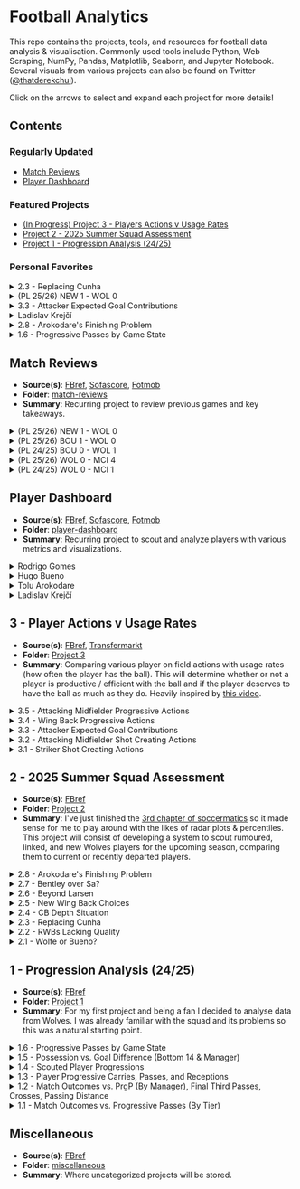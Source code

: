 # Football Analytics

This repo contains the projects, tools, and resources for football data analysis & visualisation. Commonly used tools include Python, Web Scraping, NumPy, Pandas, Matplotlib, Seaborn, and Jupyter Notebook. Several visuals from various projects can also be found on Twitter ([@thatderekchui](https://x.com/thatderekchui)).

Click on the arrows to select and expand each project for more details!

## Contents

### Regularly Updated
- [Match Reviews](#match-reviews)
- [Player Dashboard](#player-dashboard)

### Featured Projects
- [(In Progress) Project 3 - Players Actions v Usage Rates](#3---player-actions-v-usage-rates)
- [Project 2 - 2025 Summer Squad Assessment](#2---2025-summer-squad-assessment)
- [Project 1 - Progression Analysis (24/25)](#1---progression-analysis-2425)

### Personal Favorites
<details>
  <summary>2.3 - Replacing Cunha</summary>

  - **Code**: [project2-3.ipynb](./Project%202/Project%202.3/project2-3.ipynb)  
  - **Summary**:  
    With Cunha leaving to United, I'm interested to see how Wolves will replace the 62.5m euro man. And realistically, his stats won't be replicated at Wolves for a while. Out of all 10 categories, when compared to departing, current, and rumored Wolves players (12), Cunha tops 4 of them, and is 3rd in two others. With a +6.4 difference in non penalty goals and expected goals, the next closest of the bunch is Akturkoglu with +1.3, who stands out as one of the best replacements, and would play well along side the likes of Arias and Lopez. As seen below, he also has the most podium finishes after Cunha.

  <p align="center">
    <img src="./Project%202/Project%202.3/2-3-1.png" alt="2.3" width="75%" />
  </p>

  We can highlight these players (another good pick would be Ben Doak) and split them by shooting, progression, and pressing. It's easy to notice the similarities between Matheus and Kerem. Identical expected goal contributions and shots on target per 90, similar progressively and both fairly aggressive. Despite his lower take ons and npG-xG, Kerem makes up for in touches in the opposite pen and interceptions. Again Ben Doak shares similar stats in the Championship last season. I believe these two are arguably better picks than the likes of Amine Adli and Matthis Abline, both who are more popular choices. 

  <p align="center">
    <img src="./Project%202/Project%202.3/2-3-2.png" alt="2.3" width="75%" />
  </p>

  Here Cunha and Akturkoglu both are the only shot dominant players, which is something we're lacking after Cunha imo. Bellegarde and Munetsi provide depth to both midfield and CAM, hence their press heavy characteristics, espeically for attacking players. Progressive architypes are pretty common, since Wolves already have Arias and Lopez, but Doak would be a good addition as well. Adli and Abline are good too but I would personally perfer Kerem and Ben. That way, Wolves would have a Cunha like player and sufficient progressive options (as well as press heavy like Munetsi).

  <p align="center">
    <img src="./Project%202/Project%202.3/2-3-3.png" alt="2.3" width="75%" />
  </p>

  Below are further metrics and distributions of all the players referenced and used for comparison.

  <p align="center">
    <img src="./Project%202/Project%202.3/2-3-4.png" alt="2.3" width="75%" />
  </p>

</details>

<details>
  <summary>(PL 25/26) NEW 1 - WOL 0</summary>

  - **Code**: [9-13-2025.ipynb](./match-reviews/25-Matchweek-4/9-13-2025.ipynb)  
  - **Summary**:
  Losing the first four games of the season is starting to make many question whether Pereira knows what he's doing. But it's also important to know that there's 27 games to go. However I'm having a hard time understanding the substitution choices and starting XI. For some reason Pereira loves starting Hwang and Munetsi, while benching [more creative players](./Project%203/Project%203.2/project3-2.ipynb) like Fer Lopez, Rodrigo Gomes, or Bellegarde.

  It's the same thing every season. Some manage does well towards the end of a season, getting us out of the relegation zone. Then a whole summer of selling important players without replacing them properly. Then sacking the manager for poor performances as a result of questionable decisions and a underprepared squad. What's next is to pray that the next manager can deal with what they already have.

  The difference with this season compared to the past few, is that the promoted teams all look like they could survive. While the previous seasons all promoted teams got relegated right away. The quality of the league is certainly higher this season, and it feels like we're getting left behind.

  <p align="center">
    <img src="./match-reviews/25-Matchweek-4/9-13-25-1.png" alt="4.4" width="75%" />
  </p>

  We can see the difference in chances and progressiveness on these graphs. Wolves barely made any solid progress. Apart from the first 10 seconds of the game, nothing really happened. Tolu and Krejci looked good, so does Rodrigo Gomes and Hugo Bueno (always liked these two, feels like they're overlooked). 

  <p align="center">
    <img src="./match-reviews/25-Matchweek-4/9-13-25-2.png" alt="4.4" width="75%" />
  </p>
  Newcastle made an insane amount of shots down the midle, and a handful of those right outside the box. A lot of passing play on the wing areas as well.

  <p align="center">
    <img src="./match-reviews/25-Matchweek-4/9-13-25-3.png" alt="4.4" width="75%" />
  </p>

  <p align="center">
    <img src="./match-reviews/25-Matchweek-4/9-13-25-4.png" alt="4.4" width="75%" />
  </p>

  Was playing around with the data and viz and came up with this. These show the spatial differences between the two teams, showing which zones are more dominant in attack compared to the other.

  <p align="center">
    <img src="./match-reviews/25-Matchweek-4/9-13-25-5.png" alt="4.4" width="75%" />
  </p>

  This does the same, except for passing and crosses.

  <p align="center">
    <img src="./match-reviews/25-Matchweek-4/9-13-25-6.png" alt="4.4" width="75%" />
  </p>

</details>

<details>
  <summary>3.3 - Attacker Expected Goal Contributions</summary>

  - **Code**: [project3-3.ipynb](./Project%203/Project%203.3/project3-3.ipynb)  
  - **Summary**:
    Inspired by [this post](https://x.com/fc_mossman/status/1967663639697195320) which showed the CAM/Winger final third efficiency. Basically how many final third touches does a player take vs expected goal contributions. Since I was doing a project on usage rates, I thought it would be a good idea to swap out final third touches with usage to see how it would change.

  <p align="center">
    <img src="./Project%203/Project%203.3/3-3-1.png" alt="3.3" width="75%" />
  </p>

  I did the thing but with all recent attackers. I've covered Tolu's inflated shot volume at Belgium back in (section 2.8)[./Project%202/Project%202.8/stcomp.ipynb], so it makes sense why he stands out.

  Other than that, Larsen, Kalajdzic, Jimenez, and Fer Lopez are among the most efficient, considering their usage rate. Also important to note Larsen's impressive shot ratios, which I also covered in 2.8. The difference is that Larsen performs way above his npxG, while Tolu does the opposite (despite scoring more).
  
  <p align="center">
    <img src="./Project%203/Project%203.3/3-3-2.png" alt="3.3" width="75%" />
  </p>

  We can see similar results to progressive actions too, with Cunha and Sarabia not only being progressive but contributing as well (but also having the ball a lot).

  If we split it in between npxG and xA, the graph is fairly similar with npxG. But for xA, we see players like Fer Lopez and Bellegarde stand out as among the more creative playmakers, even without having the ball too much.

  <p align="center">
    <img src="./Project%203/Project%203.3/3-3-3.png" alt="3.3" width="75%" />
  </p>
</details>

<details>
  <summary>Ladislav Krejčí</summary>

  - **Code**: [Ladislav-Krejčí.ipynb](./player-dashboard/CB/Ladislav-Krejčí.ipynb)  
  - **Summary**:
    It's been a fairly busy week on the transfer window for Wolves' standards, with the likes of Krejci and Uche having genuine agreements with both the club and the player, rather than being used as bait for bigger clubs (ahem, Pubill & Sanchez).

    With Krejci very close to signing with Wolves at 35m, many question whether it's worth the hefty price (Wolves usually sign 10m-20m players) and who he will replace. While most set out to find a backup LCB (like Renan), with Toti, Agbadou, and Doc/Mosquera as the [backline](./Project%202/Project%202.4/project2-4.ipynb). But with Krejci coming in, he surely is starting quality. I'm thinking Toti, Krejci, and Agbadou on the right. The interesting thing is, Wolves really are in need of such a progressive center back. Other than Doherty, there isn't really another one at the club, so I understand this sort of signing.

    Krejci has great distributions and if deployed on the left, I'm sure will pair very well with Hugo Bueno, who as I've mentioned, really impressed despite our [1-0 lost against Bournemouth yesterday](./match-reviews/25-Matchweek-2/8-23-2025.ipynb). His 96th percentile in progressive carrying distance really stands out for my case. Despite being a center back, he has more touches on average in the middle third (49.5%, or almost half) than defensive (46.7%). Therefore t's no suprise that he's a ball playing defender as well.

    However, he does lack a lot of defensive workrates. 4th percentile in passes blocked, 5th percentile in dribblers tackled, and 8th for tackles in general. That doesn't mean he don't make quality challenges, but it isn't frequent for a center back. Funny thing is, we did see it in full display today with his game against Villareal, with Tajon Buchanan scoring a hattrick and a 5 - 0 loss while having Krejci as the LCB in a back four.

  <p align="center">
    <img src="./player-dashboard/CB/Ladislav-Krejčí.png" alt="Ladislav Krejčí" width="75%" />
  </p>
</details>

<details>
  <summary>2.8 - Arokodare's Finishing Problem</summary>

  - **Code**: [stcomp.ipynb](./Project%202/Project%202.8/stcomp.ipynb)  
  - **Summary**:
  The other day while I was looking into [Arokodare](./player-dashboard/ST/Tolu-Arokodare.ipynb), I stumbled upon [this article](https://scoutedftbl.com/tolu-arokodare-goalscorer-cant-finish/). While on the surface his goals per 90 ratio is impressive, what's often overlook is how clinical he really is.

  Let's take Larsen as an example. In a Wolves team that lacks creativity and chances, he really don't get flooded with opportunities to shoot. It's expected that his non penalty goals are 0.35, but in reality he overperforms by a lot, scoring 0.45 non penalty goal per game. Since his npxG < npG, he's doing better than expected. On the other hand, despite Arokodare scoring more, his expected goals (0.81) is far greater than his actual goals per game (0.62). This means that he's underperforming. Considering the amount of shots he took, he should've scored way more. Granted, Tolu Arokodare was given an insane amount of chances, basically with over 7.4 progressive passing receptions at Genk compared to 4.06 with Larsen.

  I'm a little worried that Wolves being not as progressive as Genk will mean that Tolu will suffer from the lack of opportunities, and when he does get them, have a much bigger chance of being less clinical than he should be.

  <p align="center">
    <img src="./Project%202/Project%202.8/2-8-1.png" alt="2.8" width="75%" />
  </p>

  Let's also take a look at Arokodare's number of shots per game, which is nearly 5 per 90. 32.7% of them are on target, and 12.4% of them are goals. On the other hand, Larsen has 60.7% shots on target and 23% of shots turn into goals. The numbers are quite telling when you put it out like that.

  <p align="center">
    <img src="./Project%202/Project%202.8/2-8-2.png" alt="2.8" width="75%" />
  </p>

  Interestingly enough, there's actually a correlation to this. [@ctwwfc](https://x.com/ctwwfc) suggested that the inflated amounts of shots could be related to the much higher goals prevented for GKs specifically in the Belgian league, as mentioned [on this post](https://x.com/wakocd_/status/1958854878572220442?s=46&t=53TKqHBsknak6IXfcVhk2g).
  
  Lammens, who had just transferred to United, is one of those keepers, who has an unusually high goals prevented at 15.57 last season. While its easy for many to compare stats to the likes of Onana, its important to note that the difficulty of shots are often not accounted for in different leauges (Onana back in Ajax had similar numbers). So it's no doubt that Lammens' numbers will drop off at United.

  Despite the high number of saves per 90, [Tolu actually scored a brace against him end of last year](https://fbref.com/en/matches/b4ea65cc/Antwerp-Genk-December-26-2024-Belgian-Pro-League). Arokodare registered 9 shots that game, 5 of them on target, and scoring 2. Lammens on the other hand faced 11 shots on target against (5 from Tolu) and conceding the only 2 against Tolu. The 81.8 save% is impressive, but is also a prime example of Tolu performing below his xG. The game ended 2-2, with Genk having an xG of 3.1.

  Interested to see how Tolu and Lammens' numbers will pan out throughout the season, especially in the prem. Despite being in different positions, it's no question that the data draws parallel with one another. However it's no doubt that their numbers will drop. Tolu will have to be much more clinical than what he is now if he wants to make it in the prem.

  <p align="center">
    <img src="./Project%202/Project%202.8/2-8-3.png" alt="2.8" width="75%" />
  </p>

  With the transfer window being closed, this marks the end of project 2 as well. Future rumors and links, new players and those of interest, will be broken down under the [Player Dashboard](#player-dashboard), which will be continuously updated, similar to the [Match Reviews](#match-reviews). For my next project I'm comparing various player on field actions with usage rates (how often the player has the ball). This will determine whether or not a player is productive / efficient with the ball and if the player deserves to have the ball as much as they do.

</details>

<details>
  <summary>1.6 - Progressive Passes by Game State</summary>

  - **Code**: [project1_6.ipynb](./Project%201/Project%201.6/project1_6.ipynb)  
  - **Summary**:  
    Continuing on from previous progressive results, Joe from [Concept Scouting](https://x.com/ConceptScouting) suggested that I should look into game states (whether Wolves were ahead, level, or chasing) to determine "whether the PrgP is meaningful or just despirate". It's reasonable to say that Wolves are better to set up defensively and counter, rather than building out through repetitive progressions.

    For each game, we sum up the minutes Wolves were ahead, level, or behind in a game. We can plot this relationship over the course of the season. Progressive passes vs dominant game state (the state Wolves spent the most of the game in) reveals that less PrgP are made when the team is ahead, and more when behind. It makes sense to be more aggressive when trailing. Wolves are also towards the progressive end even when level in goals. We know this since the level median is closer to behind than ahead. It's also not a coincidence that the outliers themselves also reflect this trend.

    We can also plot minutes per game state. As expected, the more time spent ahead, the less PrgP, and more time spent behind, the more PrgP.

    I think I've been looking at this wrong. In the beginning of this project I thought Wolves were losing games because of high PrgP, possession, etc. Now I can confidently say that Wolves are making more PrgP because they're behind, and obviously more games are lost when more time was spent behind, which makes more sense.

    Unfortunately, this will mean the end of my first complete project.

  <p align="center">
    <img src="./Project%201/Project%201.6/1.6.png" alt="1.6" width="75%" />
  </p>
</details>




























## Match Reviews

- **Source(s)**: [FBref](https://fbref.com/en/squads/8cec06e1/Wolverhampton-Wanderers-Stats), [Sofascore](https://www.sofascore.com/team/football/wolverhampton/3), [Fotmob](https://www.fotmob.com/teams/8602/overview/wolverhampton-wanderers)
- **Folder**: [match-reviews](./match-reviews/)
- **Summary**: Recurring project to review previous games and key takeaways.

<details>
  <summary>(PL 25/26) NEW 1 - WOL 0</summary>

  - **Code**: [9-13-2025.ipynb](./match-reviews/25-Matchweek-4/9-13-2025.ipynb)  
  - **Summary**:
  Losing the first four games of the season is starting to make many question whether Pereira knows what he's doing. But it's also important to know that there's 27 games to go. However I'm having a hard time understanding the substitution choices and starting XI. For some reason Pereira loves starting Hwang and Munetsi, while benching [more creative players](./Project%203/Project%203.2/project3-2.ipynb) like Fer Lopez, Rodrigo Gomes, or Bellegarde.

  It's the same thing every season. Some manage does well towards the end of a season, getting us out of the relegation zone. Then a whole summer of selling important players without replacing them properly. Then sacking the manager for poor performances as a result of questionable decisions and a underprepared squad. What's next is to pray that the next manager can deal with what they already have.

  The difference with this season compared to the past few, is that the promoted teams all look like they could survive. While the previous seasons all promoted teams got relegated right away. The quality of the league is certainly higher this season, and it feels like we're getting left behind.

  <p align="center">
    <img src="./match-reviews/25-Matchweek-4/9-13-25-1.png" alt="4.4" width="75%" />
  </p>

  We can see the difference in chances and progressiveness on these graphs. Wolves barely made any solid progress. Apart from the first 10 seconds of the game, nothing really happened. Tolu and Krejci looked good, so does Rodrigo Gomes and Hugo Bueno (always liked these two, feels like they're overlooked). 

  <p align="center">
    <img src="./match-reviews/25-Matchweek-4/9-13-25-2.png" alt="4.4" width="75%" />
  </p>
  Newcastle made an insane amount of shots down the midle, and a handful of those right outside the box. A lot of passing play on the wing areas as well.

  <p align="center">
    <img src="./match-reviews/25-Matchweek-4/9-13-25-3.png" alt="4.4" width="75%" />
  </p>

  <p align="center">
    <img src="./match-reviews/25-Matchweek-4/9-13-25-4.png" alt="4.4" width="75%" />
  </p>

  Was playing around with the data and viz and came up with this. These show the spatial differences between the two teams, showing which zones are more dominant in attack compared to the other.

  <p align="center">
    <img src="./match-reviews/25-Matchweek-4/9-13-25-5.png" alt="4.4" width="75%" />
  </p>

  This does the same, except for passing and crosses.

  <p align="center">
    <img src="./match-reviews/25-Matchweek-4/9-13-25-6.png" alt="4.4" width="75%" />
  </p>

</details>

<details>
  <summary>(PL 25/26) BOU 1 - WOL 0</summary>

  - **Code**: [8-23-2025.ipynb](./match-reviews/25-Matchweek-2/8-23-2025.ipynb)  
  - **Summary**:
    The game could've ended much worse. With Toti being sent off early in the second half, it's interesting to see that Wolves played better with 10 men. However the substitutions made while trailing behind were questionable, subbing off Arias for Santiago Bueno to retain a back 3, but with limited attacking power when an equalizer is needed over defensive abilities. Perhaps Pereira wanted to push Hugo Bueno and Tchatchoua further up for crosses chances, which did occur, but lacked aggression as the game went on.

    It's sad to see the minimal amount of chances or creativity Wolves had, especially after taking Arias off. That being said, Hugo Bueno does look good with his crosses and progression. But why Agbadou taking the freekick and how Agbadou and Sa managed to bump into each other with zero pressure, I will never understand.

    Suprisingly, most of our shot creating actions came down the middle, which I feel is rare for Wolves.

  <p align="center">
    <img src="./match-reviews/25-Matchweek-2/8-23-25-1.png" alt="4.2" width="75%" />
  </p>

  I'm very suprised Bournemouth didn't score one or two more considering the insane amount of shot creating actions they had (51 v 22 for Wolves). A very left leaning attack consisting of Truffert, Brooks, and Semenyo compared to less pressure on the right. Which I'm guessing is why Hugo Bueno was able to push forward much more than Tchatchoua (who looked good today).

  We can also see large amounts of shots clustered in a small area, as well as a few threaded passes down the middle.

  <p align="center">
    <img src="./match-reviews/25-Matchweek-2/8-23-25-2.png" alt="4.2" width="75%" />
  </p>

  I believe Hugo Bueno and Tchatchoua should be our starting wing backs. Toti, Agbadou, and hopefully Mosquera on the right. Larsen up top, Arias to the left, then the right could be a mix of Rodrigo Gomes and Fer Lopez, who both have qualities that I feel are overlooked by the squad.

  <p align="center">
    <img src="./match-reviews/25-Matchweek-2/8-23-25-3.png" alt="4.2" width="75%" />
  </p>

  <p align="center">
    <img src="./match-reviews/25-Matchweek-2/8-23-25-4.png" alt="4.2" width="75%" />
  </p>

</details>

<details>
  <summary>(PL 24/25) BOU 0 - WOL 1</summary>

  - **Code**: [preMW2.ipynb](./match-reviews/25-Matchweek-2/preMW2.ipynb)  
  - **Summary**:
    With a 0-4 loss to City, Wolves are looking to bounce back against Bournemouth. Concerns for Agbadou and Jose Sa's form remains, but hopefully it will being to pick up. Bournemouth played Liverpool and Semenyo was the start of the show, scoring two goals from the right. It's no doubt the likes of KJH and Doc will have to put a shift in to stop that from happening. As a preview lets take a look at our last meeting against Bournemouth in the Premier League:

    The SCA map for Wolves reveals that our attack was mainly focused on the right, with 6 shots in the bottom half space. Bellegarde and Semedo (now KJH) driving up and providing support to the likes of Cunha and Munetsi. Compared to City, there was also way more build up play (74% 1/3 share v 90%). Hopefully KJH will be able to perform like last time against City, obviously with more quality crosses. I won't be suprised if Tchatchoua gets featured later in the game.

    The left hand side was fairly quiet that game. With Wolfe not making much of an impact against City, I'd like to see Hugo Bueno get more game time against Bournemouth. Perhaps Wolfe will perform better with a player like Arias in front of him, as mentioned by [@molineuxmusings](https://x.com/molineuxmusings/status/1957365672670896230). We could also potentially see Fer Lopez making creative player later in the game after Bellegarde subs off.

  <p align="center">
    <img src="./match-reviews/25-Matchweek-2/2-22-25-1.png" alt="4.2" width="75%" />
  </p>

  Bournemouth had no shortage of chances either. With Zabarnyi being shown a red early in the game, Bournemouth was lacking options in attack later in the game. Semenyo and Ouattara make a few good rights on the left against Doc, but the Wolves defence was able to hold it together. It's also important to note that they had a deeper build up play, favoring threaded passes or crosses past the halfway line, some of them even from Kepa. The likes of Toti, and Mosquera (should he start) will be pivotal in preventing the likes of Semenyo from progressing.

  <p align="center">
    <img src="./match-reviews/25-Matchweek-2/2-22-25-2.png" alt="4.2" width="75%" />
  </p>

  These maps really just confirm what I've just mentioned. Most of the shots from Wolves are concentrated towards the right, so are the crosses and dribbles. Bournemouth seemingly have actions all over the place. Both sides would really benefit from pacey players using the wider areas more.

  <p align="center">
    <img src="./match-reviews/25-Matchweek-2/2-22-25-3.png" alt="4.2" width="75%" />
  </p>

  <p align="center">
    <img src="./match-reviews/25-Matchweek-2/2-22-25-4.png" alt="4.2" width="75%" />
  </p>

</details>

<details>
  <summary>(PL 25/26) WOL 0 - MCI 4</summary>

  - **Code**: [postPatchweek1.ipynb](./match-reviews/25-Matchweek-1/postMatchweek1.ipynb)  
  - **Summary**:
    Despite the dissappointing 0-4 result, I believe it's revealing and there's a lot of new insights we can take from this game. Apart from a few major mistakes at the back, the team didn't look to bad imho.

    I'm suprised how central our attack was compared to last time we played city. A 48% centrality bias compared to last time's 13%. A few shots from Munetsi's offside as well as Larsen. Note that all these shows are clustered very close together as well. What impressed me however was Hoever, who not only dealt with Doku fairly well with Doherty (especially compared to last time) and made several progressive passes and crosses on the bottom wing of the graph. In fact, all 4 SCA crosses originated from the right side.
    
    Part of me wonders if there would've been better chances for Larsen if those crosses from the right were passes instead.

    What's concerning is the lack of progression from the left hand side / top wing. Wolfe and Bellegarde didn't contribute much to the attack. Neither did Hugo Bueno later on.

  <p align="center">
    <img src="./match-reviews/25-Matchweek-1/8-16-25-1.png" alt="4.1" width="75%" />
  </p>

  City also attacked fairly centrally, especially compared to last time. Obviously this is because of Haaland returning vs City playing KDB up top before. Fairly even distribution in passing. Less action on the left / top wing from Doku as mentioned. Much deeper build up play compared to us, but tbf that's what you expect from a team like City.

  <p align="center">
    <img src="./match-reviews/25-Matchweek-1/8-16-25-2.png" alt="4.1" width="75%" />
  </p>

  I mean the results speak for themselves on the plot below. Our options on the bench aren't bad either: Mosquera, Hugo Bueno, Rodrigo Gomes, Arias, Lopez, as well as Tchatchoua coming in soon. Hopefully it will only be up from here and both Agbadou & Sa gets in the right mindset.

  <p align="center">
    <img src="./match-reviews/25-Matchweek-1/8-16-25-3.png" alt="4.1" width="75%" />
  </p>

  <p align="center">
    <img src="./match-reviews/25-Matchweek-1/8-16-25-4.png" alt="4.1" width="75%" />
  </p>

</details>

<details>
  <summary>(PL 24/25) WOL 0 - MCI 1</summary>

  - **Code**: [matchweek1.ipynb](./match-reviews/25-Matchweek-1/matchweek1.ipynb)  
  - **Summary**:
    The first gameweek is coming up this weekend with a tough opponent to start of the season. Wolves only won 1 game against the top 6 last season (Villa). City was also the one to end our 6 game winstreak back in May, and we haven't won a single game since then. To be fair, the drop in form was after relegation is avoided and there's nothing to play for. 

    A good way to gauge this would be to look at our previous match up, which was a 1 - 0 defeat away at City. This first diagram shows us the lanes of attack Wolves where the most shot creating actions happened. Both the top and bottom half were frequent, with lack of central progressions (with the centrality bias being 13%).
    
    The most used attacking zone was the bottom half space of the final third, as circled and highlighted below, so I wouldn't be suprised if that space would be targeted once again. Ait Nouri's shot from the left (top half space) that hit the woodwork then a shot on target to follow up is noted as well. Obviously he playes for Man City now.

  <p align="center">
    <img src="./match-reviews/25-Matchweek-1/5-12-25-3.png" alt="4.1" width="75%" />
  </p>

  With City, our top half space defensively was heavily exploited. Doku's 13 progressive carries (next highest for City that game was 3), 5 shot creating actions, and 4/10 successful take ons allow him to dominate the left side. This would very likely happen again. Doesn't matter if KJH or Rodrigo Gomes, Wolves are pretty much cooked unless something crazy happens. City's 25% centrality bias perhaps influenced the only goal from De Bruyne. Both Doherty (or Mosquera) and Hoever (or Rodrigo Gomes) will have to put in a huge shift on Saturday to stop Doku (and Cherki, Marmoush, Foden, etc).  

  <p align="center">
    <img src="./match-reviews/25-Matchweek-1/5-12-25-4.png" alt="4.1" width="75%" />
  </p>

  Here at the bottom also shows the passes, dribbles, and crosses leading up to the shot itself. And the patterns in frequency reveals itself once again. I tried to use sofascore [here](./match-reviews/25-Matchweek-1/sofaScoreTest.ipynb) but couldn't figure out how to scale it properly after scraping so I just gave up. All these points I had to [click manually](https://fcpythonvideocoder.netlify.app/) from the highlights. 

  <p align="center">
    <img src="./match-reviews/25-Matchweek-1/5-12-25-1.png" alt="4.1" width="75%" />
  </p>

  <p align="center">
    <img src="./match-reviews/25-Matchweek-1/5-12-25-2.png" alt="4.1" width="75%" />
  </p>

</details>

## Player Dashboard

- **Source(s)**: [FBref](https://fbref.com/en/), [Sofascore](https://www.sofascore.com/), [Fotmob](https://www.fotmob.com/)
- **Folder**: [player-dashboard](./player-dashboard/)
- **Summary**: Recurring project to scout and analyze players with various metrics and visualizations.

<details>
  <summary>Rodrigo Gomes</summary>

  - **Code**: [Rodrigo-Gomes.ipynb](./player-dashboard/WB/Rodrigo-Gomes.ipynb)  
  - **Summary**:
    Similar to Hugo Bueno, Rodrigo Gomes is definitely underutilized. While I wouldn't say he's overlooked, the attacking quality he provides is hard to pass. If Tchatchoua fails to perform, I would give Rodrigo the starting role over him.

    He's among the best in goal threat for wing backs, great at receiving the ball and passing it off into the box. If he gets his defensive abilities up to premier league standards, he would surely play a key role in the squad.

  <p align="center">
    <img src="./player-dashboard/WB/Rodrigo-Gomes.png" alt="Rodrigo Gomes" width="75%" />
  </p>
</details>

<details>
  <summary>Hugo Bueno</summary>

  - **Code**: [Hugo-Bueno.ipynb](./player-dashboard/WB/Hugo-Bueno.ipynb)  
  - **Summary**:
    The first few month of this new season made me genuinely believe that Hugo Bueno is the most overlooked player in the Wolves squad. Incredibly progressive, while being solid defensively.

    Many of his top attributes: crosses into penalty area, progressive carries, and interceptions, are crutial in the wing back role Pereira is trying to play. His successful take ons are also among the best with wing backs.

    [Project 3.4](Project%203.4/project3-4.ipynb) backs this up as a testament to his progression.

    I won't be suprised if he leaves for a huge fee a few years down the line, much like Ait-Nouri.

  <p align="center">
    <img src="./player-dashboard/WB/Hugo-Bueno.png" alt="Hugo Bueno" width="75%" />
  </p>
</details>

<details>
  <summary>Tolu Arokodare</summary>

  - **Code**: [Tolu-Arokodare.ipynb](./player-dashboard/ST/Tolu-Arokodare.ipynb)  
  - **Summary**:
    With Uche's transfer seemingly being called off, Arokodare has been a focal point for the past few days. With a fee of around 20 to 25m with add ons, this could be a deal especially with Fabio Silva leaving for a similar amount. The eye test shows that Tolu has elite stats compared to many strikers. Things like shot and goal creating actions, expected goal involvements, and aerial wins. With him and JSL up front, with Hugo Bueno and Tchatchoua crossing in, and Arias providing threaded passes through the middle, there's no doubt that Wolves will be safe from relegation this season. With the likes of Kalajdzic, Lopez, Hwang, and Rodrigo Gomes as supersubs, there can be further chances later in the game

    One main concern is the amount of missed chances. Personally I think this is one of those things that we'll have to figure out when he plays.

  <p align="center">
    <img src="./player-dashboard/ST/Tolu-Arokodare.png" alt="Tolu Arokodare" width="75%" />
  </p>
</details>

<details>
  <summary>Ladislav Krejčí</summary>

  - **Code**: [Ladislav-Krejčí.ipynb](./player-dashboard/CB/Ladislav-Krejčí.ipynb)  
  - **Summary**:
    It's been a fairly busy week on the transfer window for Wolves' standards, with the likes of Krejci and Uche having genuine agreements with both the club and the player, rather than being used as bait for bigger clubs (ahem, Pubill & Sanchez).

    With Krejci very close to signing with Wolves at 35m, many question whether it's worth the hefty price (Wolves usually sign 10m-20m players) and who he will replace. While most set out to find a backup LCB (like Renan), with Toti, Agbadou, and Doc/Mosquera as the [backline](./Project%202/Project%202.4/project2-4.ipynb). But with Krejci coming in, he surely is starting quality. I'm thinking Toti, Krejci, and Agbadou on the right. The interesting thing is, Wolves really are in need of such a progressive center back. Other than Doherty, there isn't really another one at the club, so I understand this sort of signing.

    Krejci has great distributions and if deployed on the left, I'm sure will pair very well with Hugo Bueno, who as I've mentioned, really impressed despite our [1-0 lost against Bournemouth yesterday](./match-reviews/25-Matchweek-2/8-23-2025.ipynb). His 96th percentile in progressive carrying distance really stands out for my case. Despite being a center back, he has more touches on average in the middle third (49.5%, or almost half) than defensive (46.7%). Therefore t's no suprise that he's a ball playing defender as well.

    However, he does lack a lot of defensive workrates. 4th percentile in passes blocked, 5th percentile in dribblers tackled, and 8th for tackles in general. That doesn't mean he don't make quality challenges, but it isn't frequent for a center back. Funny thing is, we did see it in full display today with his game against Villareal, with Tajon Buchanan scoring a hattrick and a 5 - 0 loss while having Krejci as the LCB in a back four.

  <p align="center">
    <img src="./player-dashboard/CB/Ladislav-Krejčí.png" alt="Ladislav Krejčí" width="75%" />
  </p>
</details>










## 3 - Player Actions v Usage Rates

- **Source(s)**: [FBref](https://fbref.com/en/), [Transfermarkt](https://www.transfermarkt.com/)
- **Folder**: [Project 3](./Project%203/)
- **Summary**: Comparing various player on field actions with usage rates (how often the player has the ball). This will determine whether or not a player is productive / efficient with the ball and if the player deserves to have the ball as much as they do. Heavily inspired by [this video](https://www.youtube.com/watch?v=iydcB3OM6EE).

<details>
  <summary>3.5 - Attacking Midfielder Progressive Actions</summary>

  - **Code**: [project3-5.ipynb](./Project%203/Project%203.5/project3-5.ipynb)  
  - **Summary**:
    Beginning of this project I was trying to compare player actions with value but I've realised that it doesn't exactly work well with a metric like usage rates. For example, there could be someone that is valued at a lower price while having a high usage rate because he was the "main man" at their previous team, but it doesn't reflect their productivity well. However reflecting player actions with usage rates could prove useful. (Last subsection)[./Project%203/Project%203.2/project3-2.ipynb] I compared shot creating actions with CAMs, and in this one I will do the same but with Progressive Actions.

    Progressive Actions are a combination of Progressive Carries, Passes, and Pass Receptions. It's a great insight, other than goal scoring threat metrics, that shows the value of an attacker that isn't necessarily directly involved with scoring goals.
    
    As previously mentioned, usage rates are measured based on miscontrolls, dispossessions, incomplete passes, failed take ons, and shots.

    Graphing these metrics can help clubs spot productive and wasteful players, or whether a player should be getting the ball as much as they do.

  <p align="center">
    <img src="./Project%203/Project%203.5/3-5-1.png" alt="3.5" width="75%" />
  </p>

  When plotted, it's easy to see who the most progressively efficient players are at the club. Players like Fer Lopez and Arias stand out. Obviously, they played in different and less demanding leagues, but this could be good insight to see what sort of value they can give should they get the ball more often. Players like Cunha or Sarabia would've had even better stats if they played in less challenging leagues.

  Fer Lopez stands out to me as someone who is very productive on the ball. We saw this in 3.2 with shot creating actions, and it's no suprise we see the same in usage rates. I won't be suprised if it's the same for npxG+xA either. He also has the best PrgC and PrgP, but that's also considering he didn't play as much as the other players on the chart.

  This can also apply to wing backs or midfielders. The likes of Rodrigo Gomes and Hugo Bueno would undoubtedly be among the more progressive and efficient players at the club.
  
  <p align="center">
    <img src="./Project%203/Project%203.3/3-5-2.png" alt="3.5" width="75%" />
  </p>
</details>

<details>
  <summary>3.4 - Wing Back Progressive Actions</summary>

  - **Code**: [project3-4.ipynb](./Project%203/Project%203.4/project3-4.ipynb)  
  - **Summary**:
    Hugo Bueno and Rodrigo Gomes are both great progressive options in the wing back role. In fact I think they're both underutilized (like Fer Lopez) in the squad, and the loss against Newcastle only proves that.

    Tchatchoua, despite not having the best stats, and not getting the ball much back in Verona, did have a good amount of Progressive Actions and made it count. Interested to see how this would change should he get the ball more often.

    I also changed the circle size from G+A to player value, since G+A isn't as relevant with wing backs imo.

  <p align="center">
    <img src="./Project%203/Project%203.4/3-4-1.png" alt="3.4" width="75%" />
  </p>

  Our current wing backs are arguably more progressive than previous ones, but there are other qualities that are lacking.
  
  <p align="center">
    <img src="./Project%203/Project%203.4/3-4-2.png" alt="3.4" width="75%" />
  </p>
</details>

<details>
  <summary>3.3 - Attacker Expected Goal Contributions</summary>

  - **Code**: [project3-3.ipynb](./Project%203/Project%203.3/project3-3.ipynb)  
  - **Summary**:
    Inspired by [this post](https://x.com/fc_mossman/status/1967663639697195320) which showed the CAM/Winger final third efficiency. Basically how many final third touches does a player take vs expected goal contributions. Since I was doing a project on usage rates, I thought it would be a good idea to swap out final third touches with usage to see how it would change.

  <p align="center">
    <img src="./Project%203/Project%203.3/3-3-1.png" alt="3.3" width="75%" />
  </p>

  I did the thing but with all recent attackers. I've covered Tolu's inflated shot volume at Belgium back in [section 2.8](./Project%202/Project%202.8/stcomp.ipynb), so it makes sense why he stands out.

  Other than that, Larsen, Kalajdzic, Jimenez, and Fer Lopez are among the most efficient, considering their usage rate. Also important to note Larsen's impressive shot ratios, which I also covered in 2.8. The difference is that Larsen performs way above his npxG, while Tolu does the opposite (despite scoring more).
  
  <p align="center">
    <img src="./Project%203/Project%203.3/3-3-2.png" alt="3.3" width="75%" />
  </p>

  We can see similar results to progressive actions too, with Cunha and Sarabia not only being progressive but contributing as well (but also having the ball a lot).

  If we split it in between npxG and xA, the graph is fairly similar with npxG. But for xA, we see players like Fer Lopez and Bellegarde stand out as among the more creative playmakers, even without having the ball too much.

  <p align="center">
    <img src="./Project%203/Project%203.3/3-3-3.png" alt="3.3" width="75%" />
  </p>
</details>

<details>
  <summary>3.2 - Attacking Midfielder Shot Creating Actions</summary>

  - **Code**: [project3-2.ipynb](./Project%203/Project%203.2/project3-2.ipynb)  
  - **Summary**:
    Fairly easy to transition to usage rates for attacking midfielders once strikers were completed. A few insights:

    Both Jhon Arias and Fer Lopez top the charts. In simple terms, this means that they should be given the ball more often and will provide the most opportunities. Interesting enough, Arias actually has more SCA per 90 than Cunha, even with less usage rate than Cunha. So there is huge potential and upside to that if Arias manages to get the ball as much as Cunha did with Wolves in the prem. Lopez is one to watch as well. Compared to the likes of Guedes and Sarabia, his SCA is much higher than the both of them.

    Not exactly too suprised to see Hwang having the least SCA (even less than Munetsi). 

  <p align="center">
    <img src="./Project%203/Project%203.2/3-2-1.png" alt="3.2" width="75%" />
  </p>

  I realize that this graph is still flawed. Since player value and usage rates don't exactly grow linearly, the lower valued players will usually float to the top. One way I can fix this now is to just split them up into price ranges and evaluate them from there, especially if they're out of order.

  The 5 million price range revealed that Sarabia actually got a lot of the ball for his price point. If Fer Lopez can grow into that sort of high usage role, that would be great.

  In the 10 - 20m price range, Arias stands out. He has the highest usage of all, despite not being the cheapest.

  Overall, low value but high usage players include the likes of Arias, Lopez, Guedes, and Sarabia. Sarabia actually has similar usage rates as Cunha, despite being much cheaper.

  Perhaps a better way to utilize usage rates is to see who is the "main man" on their team. History tells us that putting a bunch of main men together in a team don't really work well. But having one focal point that is effective, while having others that're efficient off the ball, is crutial in achieving balance within a team.
  
  <p align="center">
    <img src="./Project%203/Project%203.2/3-2-2.png" alt="3.2" width="75%" />
  </p>
</details>

<details>
  <summary>3.1 - Striker Shot Creating Actions</summary>

  - **Code**: [project3-1.ipynb](./Project%203/Project%203.1/project3-1.ipynb)  
  - **Summary**:
    Saw [this video](https://www.youtube.com/watch?v=iydcB3OM6EE) the other day and I got me thinking about Usage Rates. While it's mainly used in the NBA, usage rates are a great way to show how often a player gets the ball (whether or not they're the main man) and how efficient / productive they are with it. In football, this can be calculated by the sum of miscontrols, dispossessions, incomplete passes, failed take ons, and shots

    Some strikers get the ball a lot (like Cunha) and produce just as much results. Others get the ball a lot but doesn't convert them well, and so shouldn't really get the ball as much. There are also those that rarely get the ball, but makes it count whenever they do. In that case, they should be getting more of the ball, relative to the entire team.

    Just like in the video mentioned, I plotted the SCA and Usage Per 90 for all recent Wolves strikers. It's no suprise that Cunha is in the top right, and clearly deserving the volume of involvement he gets. Tolu impresses as well, seemingly having a similar trajectory as Cunha.

    On the other hand, those like Larsen, despite having both low usage and SCA, has high G+A, simply because he isn't that involved in the build up.

    What stands out however, is Willian Jose. While his stint at Wolves as a short term replacement for Jimenez wasn't too successful, the shot creating actions he was able to generate, considering his very low usage, is impressive. This makes him on par with the likes of Tolu and Cunha.

  <p align="center">
    <img src="./Project%203/Project%203.1/3-1-1.png" alt="3.1" width="75%" />
  </p>

  Now since this project is about player valuations, lets take a look at how well a player uses the ball with value. Once again we see Cunha having both high value and usage. Tolu has great usage considering his price range, so does Kalajdzic (who had just left to LASK on loan). Since price and usage don't grow at the same rate, naturally cheaper players will have the highest "value per million". But it's easier to see the ones that stand out by separating them by price range, as seen on the graphs below.

  <p align="center">
    <img src="./Project%203/Project%203.1/3-1-2.png" alt="3.1" width="75%" />
  </p>

  The idea of usage rates is so underused in football. I won't be suprised to Wolves decided to go after Uche due to his usage rate.

  <p align="center">
    <img src="./Project%203/Project%203.1/3-1-3.png" alt="3.1" width="75%" />
  </p>

</details>

## 2 - 2025 Summer Squad Assessment

- **Source(s)**: [FBref](https://fbref.com/en/squads/8cec06e1/2024-2025/Wolverhampton-Wanderers-Stats)
- **Folder**: [Project 2](./Project%202/)
- **Summary**: I've just finished the [3rd chapter of soccermatics](https://soccermatics.readthedocs.io/en/latest/lesson3/ScoutingPlayers.html) so it made sense for me to play around with the likes of radar plots & percentiles. This project will consist of developing a system to scout rumoured, linked, and new Wolves players for the upcoming season, comparing them to current or recently departed players.

<details>
  <summary>2.8 - Arokodare's Finishing Problem</summary>

  - **Code**: [stcomp.ipynb](./Project%202/Project%202.8/stcomp.ipynb)  
  - **Summary**:
  The other day while I was looking into [Arokodare](./player-dashboard/ST/Tolu-Arokodare.ipynb), I stumbled upon [this article](https://scoutedftbl.com/tolu-arokodare-goalscorer-cant-finish/). While on the surface his goals per 90 ratio is impressive, what's often overlook is how clinical he really is.

  Let's take Larsen as an example. In a Wolves team that lacks creativity and chances, he really don't get flooded with opportunities to shoot. It's expected that his non penalty goals are 0.35, but in reality he overperforms by a lot, scoring 0.45 non penalty goal per game. Since his npxG < npG, he's doing better than expected. On the other hand, despite Arokodare scoring more, his expected goals (0.81) is far greater than his actual goals per game (0.62). This means that he's underperforming. Considering the amount of shots he took, he should've scored way more. Granted, Tolu Arokodare was given an insane amount of chances, basically with over 7.4 progressive passing receptions at Genk compared to 4.06 with Larsen.

  I'm a little worried that Wolves being not as progressive as Genk will mean that Tolu will suffer from the lack of opportunities, and when he does get them, have a much bigger chance of being less clinical than he should be.

  <p align="center">
    <img src="./Project%202/Project%202.8/2-8-1.png" alt="2.8" width="75%" />
  </p>

  Let's also take a look at Arokodare's number of shots per game, which is nearly 5 per 90. 32.7% of them are on target, and 12.4% of them are goals. On the other hand, Larsen has 60.7% shots on target and 23% of shots turn into goals. The numbers are quite telling when you put it out like that.

  <p align="center">
    <img src="./Project%202/Project%202.8/2-8-2.png" alt="2.8" width="75%" />
  </p>

  Interestingly enough, there's actually a correlation to this. [@ctwwfc](https://x.com/ctwwfc) suggested that the inflated amounts of shots could be related to the much higher goals prevented for GKs specifically in the Belgian league, as mentioned [on this post](https://x.com/wakocd_/status/1958854878572220442?s=46&t=53TKqHBsknak6IXfcVhk2g).
  
  Lammens, who had just transferred to United, is one of those keepers, who has an unusually high goals prevented at 15.57 last season. While its easy for many to compare stats to the likes of Onana, its important to note that the difficulty of shots are often not accounted for in different leauges (Onana back in Ajax had similar numbers). So it's no doubt that Lammens' numbers will drop off at United.

  Despite the high number of saves per 90, [Tolu actually scored a brace against him end of last year](https://fbref.com/en/matches/b4ea65cc/Antwerp-Genk-December-26-2024-Belgian-Pro-League). Arokodare registered 9 shots that game, 5 of them on target, and scoring 2. Lammens on the other hand faced 11 shots on target against (5 from Tolu) and conceding the only 2 against Tolu. The 81.8 save% is impressive, but is also a prime example of Tolu performing below his xG. The game ended 2-2, with Genk having an xG of 3.1.

  Interested to see how Tolu and Lammens' numbers will pan out throughout the season, especially in the prem. Despite being in different positions, it's no question that the data draws parallel with one another. However it's no doubt that their numbers will drop. Tolu will have to be much more clinical than what he is now if he wants to make it in the prem.

  <p align="center">
    <img src="./Project%202/Project%202.8/2-8-3.png" alt="2.8" width="75%" />
  </p>

  With the transfer window being closed, this marks the end of project 2 as well. Future rumors and links, new players and those of interest, will be broken down under the [Player Dashboard](#player-dashboard), which will be continuously updated, similar to the [Match Reviews](#match-reviews). For my next project I'm comparing various player on field actions with usage rates (how often the player has the ball). This will determine whether or not a player is productive / efficient with the ball and if the player deserves to have the ball as much as they do.

</details>

<details>
  <summary>2.7 - Bentley over Sa?</summary>

  - **Code**: [project2-7.ipynb](./Project%202/Project%202.7/project2-7.ipynb)  
  - **Summary**:
    Like Agbadou, Sa had an abysmal performance against City. Basically unable to save any shots on target that game. Many argued that Sa might be currently the worst keeper in the Prem, suggested that even Bentley should start over him.

    The stats don't lie either: 43% of shots on target turn into goals when Sa is playing. Granted, Sa has fairly difficult shots to face, but his save percentage is way below average and is definitely underperforming. Johnstone isn't any better either. Not only have he been facing much easier shows, his save % is just about the same. Bentley really stands out from the three. Granted, these stats are from the championship, but who knows what kind of performances he's able to bring?

    Only 38% of shots on target turn into goals, much more difficult shots, and higher save %. Granted he's not a sweeper, but is underperforming less than the likes of Sa and Johnstone. Interested to see if he gets a chance in between the sticks this season.

  <p align="center">
    <img src="./Project%202/Project%202.7/2-7-1.png" alt="2.7" width="75%" />
  </p>

</details>

<details>
  <summary>2.6 - Beyond Larsen</summary>

  - **Code**: [project2-6.ipynb](./Project%202/Project%202.6/project2-6.ipynb)  
  - **Summary**:
    Despite just signing for Wolves, Larsen is already being pursuited by the likes of Newcastle. It's no doubt that he (along with Andre and Joao Gomes) will be staying for long after this season.

    There are a also links with Uche at Getafe, who I believe will pair well with Larsen. He is able to do will in areas Larsen can't: Progressive Actions, Take Ons, Touches in the Pen, and Shot Creating Actions.

  <p align="center">
    <img src="./Project%202/Project%202.6/2-6-1.png" alt="2.6" width="75%" />
  </p>

  Of course, Larsen's goals per shot ratio is way above average. 60% of his shots are on target. 25% of his shots are goals. This means he scores every 4 shots he makes. This ratio is better than Haaland btw (I think hes around 21%).

  To be honest, the likes of Kalajdzic and Silva are both overlooked as well. Who knows how well they will play when they get a chance.

  <p align="center">
    <img src="./Project%202/Project%202.6/2-6-2.png" alt="2.6" width="75%" />
  </p>

</details>

<details>
  <summary>2.5 - New Wing Back Choices</summary>

  - **Code**: [tchatchoua.ipynb](./Project%202/Project%202.5/tchatchoua.ipynb)  
  - **Summary**:
    With new wing back signings Tchatchoua and Wolfe, lets revisit their metrics with different situations.

    Many argue that Tchatchoua has lacking qualities other than speed because his stats a underwhelming to say the leastt. On the other hand, what he excels on covers what Hoever is missing. Both 82nd %tile in Take on Success and 71st %tile in % Defensive Third Tackles reflects that he is great a 1 on 1 play (both with or without the ball), which is something Pereira admires. His frequency of progressive actions is also solid: 4.34 touches on average per PrgA.

  <p align="center">
    <img src="./Project%202/Project%202.5/2-5-1.png" alt="2.5" width="75%" />
  </p>

  Hoever (KJH) on the other hand is more defensively sound that most people think. Suprisingly, his actions in the middle third (37.43%) is nearly just as much as his defensive third (39.97%). He also has a high attacking ratio for a wing back at 24.64%. Ultimately, he has a better chance of a shot creating action by passing rather than crossing. The good thing is that we saw all these qualities in the recent City game, as mentioned in the [matchweek 1 review](./match-reviews/25-Matchweek-1/postMatchweek1.ipynb).

  <p align="center">
    <img src="./Project%202/Project%202.5/2-5-2.png" alt="2.5" width="75%" />
  </p>

  Wolfe is interesting because he had a mediocure game against City. But his 98th percentile for dribblers tackled is often overlooked. Good amount of touches in the pen, and is solid in goal creations. Interesting to see that he made no crosses into the penalty box in the last 365 days, and lacking carries (23% compared to Hugo Buenos 60%).

  <p align="center">
    <img src="./Project%202/Project%202.5/2-5-3.png" alt="2.5" width="75%" />
  </p>

  Lastly, Bueno arguably has better progression than Wolfe. 96th percentile on take on success and the best of all Wolves WBs in terms of touches per progressive actions. Also very high quality actions into the penalty box, so every pass, cross, and carry into the penalty box has a very high chance to turning into a shot creating action.

  <p align="center">
    <img src="./Project%202/Project%202.5/2-5-4.png" alt="2.5" width="75%" />
  </p>

  Just realised I completely forgot about Rodrigo Gomes after his goal against West Ham in the FA cup yesterday. Despite being a very attackiong wingback, maybe even a winger, his defensive attributes are still solid. With 6.76 touches per defensive action (best of all wing backs here), it's also complemented by his progression. 3.47 touches per progressive actions and 2.33 touches per attacking third touch means that a good chunk of his actions are further up the pitch. 40.24% in the middle third backs it up. I loved his efforts in yesterdays game, where he even scored a rebound off Hwang's missed penalty. He will be crutial in cup games and as a supersub scoring / assisting equalizers / winners later in the game this season for sure.

  <p align="center">
    <img src="./Project%202/Project%202.5/2-5-5.png" alt="2.5" width="75%" />
  </p>

Overall I would say Hugo Bueno and Tchatchoua should be starting wingbacks. I really like Bueno's progression and how aggressive he is. Despite Tchatchoua's below par stats, the energy he injects to the game provides much needed pace for the team.

  <p align="center">
    <img src="./Project%202/Project%202.5/2-5-6.png" alt="2.5" width="75%" />
  </p>

</details>

<details>
  <summary>2.4 - CB Depth Situation</summary>

  - **Code**: [project2-4.ipynb](./Project%202/Project%202.4/project2-4.ipynb)  
  - **Summary**:
    The starting center back roles are primarily sorted. But then comes the issue of squad depth. It's no suprise the backline to start the season would likely consist of Toti, Agbadou, and Doherty, with Mosquera slowly implemented back into the squad, mainly use to his shaky injury record. That said, we are one injury away from a defensive crisis. With only Santiago Bueno as backup, there isn't anyone else to fill that LCB position if Toti gets injured.

    Renan, Disasi, and Kelly are among the few players linked to this role. Both Disasi and Kelly are out of favor in their respective clubs. Disasi is a potential option with Wolves considering a deal with him and striker Fofana. Kelly is another fair choice, with high defensive work rates as well as progressive distributions. However with his wage being upwards of 80k I don't see this happening. This leaves us with Renan, who has some of the best ball distribution stats of the bunch.

  <p align="center">
    <img src="./Project%202/Project%202.4/2-4-1.png" alt="2.4" width="75%" />
  </p>

  Lets focus on Renan: 4.1 tackles and interceptions, 4.7 recoveries, 7.1 progressive actions and 5 final third entries (all per 90). Granted this was during his time at Internacional last year, but the point still stands. It's also important to mention Toti's impressive 1.05 OF - xOF, which stands for the difference between his on off goal difference and expected on off goal difference. He not only has a positive xOF, but exceeds that threshold when on the pitch.

  <p align="center">
    <img src="./Project%202/Project%202.4/2-4-2.png" alt="2.4" width="75%" />
  </p>

  And it shows here too, with Toti having the best team impact score of all sampled players. The only progressive player currently is Doherty, so higher progression is always welcomed in wider center back roles, such as Renan and Disasi.

  <p align="center">
    <img src="./Project%202/Project%202.4/2-4-3.png" alt="2.4" width="75%" />
  </p>

  Below are further metrics and distributions of all the players referenced and used for comparison. You can see how the wide backs are more progressive than the center backs (Agbadou), hence in search of a LCB the focus is a little more towards ball distribution, making Renan a great candidate.

  <p align="center">
    <img src="./Project%202/Project%202.4/2-4-4.png" alt="2.4" width="75%" />
  </p>

</details>

<details>
  <summary>2.3 - Replacing Cunha</summary>

  - **Code**: [project2-3.ipynb](./Project%202/Project%202.3/project2-3.ipynb)  
  - **Summary**:  
    With Cunha leaving to United, I'm interested to see how Wolves will replace the 62.5m euro man. And realistically, his stats won't be replicated at Wolves for a while. Out of all 10 categories, when compared to departing, current, and rumored Wolves players (12), Cunha tops 4 of them, and is 3rd in two others. With a +6.4 difference in non penalty goals and expected goals, the next closest of the bunch is Akturkoglu with +1.3, who stands out as one of the best replacements, and would play well along side the likes of Arias and Lopez. As seen below, he also has the most podium finishes after Cunha.

  <p align="center">
    <img src="./Project%202/Project%202.3/2-3-1.png" alt="2.3" width="75%" />
  </p>

  We can highlight these players (another good pick would be Ben Doak) and split them by shooting, progression, and pressing. It's easy to notice the similarities between Matheus and Kerem. Identical expected goal contributions and shots on target per 90, similar progressively and both fairly aggressive. Despite his lower take ons and npG-xG, Kerem makes up for in touches in the opposite pen and interceptions. Again Ben Doak shares similar stats in the Championship last season. I believe these two are arguably better picks than the likes of Amine Adli and Matthis Abline, both who are more popular choices. 

  <p align="center">
    <img src="./Project%202/Project%202.3/2-3-2.png" alt="2.3" width="75%" />
  </p>

  Here Cunha and Akturkoglu both are the only shot dominant players, which is something we're lacking after Cunha imo. Bellegarde and Munetsi provide depth to both midfield and CAM, hence their press heavy characteristics, espeically for attacking players. Progressive architypes are pretty common, since Wolves already have Arias and Lopez, but Doak would be a good addition as well. Adli and Abline are good too but I would personally perfer Kerem and Ben. That way, Wolves would have a Cunha like player and sufficient progressive options (as well as press heavy like Munetsi).

  <p align="center">
    <img src="./Project%202/Project%202.3/2-3-3.png" alt="2.3" width="75%" />
  </p>

  Below are further metrics and distributions of all the players referenced and used for comparison.

  <p align="center">
    <img src="./Project%202/Project%202.3/2-3-4.png" alt="2.3" width="75%" />
  </p>

</details>

<details>
  <summary>2.2 - RWBs Lacking Quality</summary>

  - **Code**: [project2-2.ipynb](./Project%202/Project%202.2/project2-2.ipynb)  
  - **Summary**:  
    This is probably one of the most detailed sub projects so far and was a pain to code out.

    There's currently a dilemma for the right wing back (RWB) position at Wolves. Like Ait Nouri, Semedo had just left and there are large shoes to fill once again. Other options are Hoever (KJH), who just like Hugo Bueno in 2.1 just returned from loan (Auxerre). On the other hand with Rodrigo Gomes who had a few good rotational minutes, scoring in both games against Leicester. Pedro Lima has potential but with limited minutes he could be going out on loan.

    Many think KJH and R. Gomes aren't exactly premier league proven, and Wolves have been searching for an established wing back. Almost aquiring Pubill (who played with Hugo Bueno recently at the U21 Euros), however the deal was hijacked last minute by Athletico. Another rumor that stands out would be Sanchez (also played with both at U21 Euros), who as of writing is reluctant to sign for Wolves for the same reason: lack of European football and ambition.

    It's no suprise that their agents are using Wolves as a chip to lure other more ambitious clubs to sign. And it's also no suprise that KJH would get the starting role against City this weekend. We can compare the departed, current, and rumored players in a donut bar chart to see the overall trend / type of RWB Wolves tend to prefer.

  <p align="center">
    <img src="./Project%202/Project%202.2/2-2-1.png" alt="2.2" width="75%" />
  </p>
  
  We split the donut into offensive and defensive attributes. Each player is compared to another and naturally higher numbers float towards the edge. In the rank grid to the right, we can see how Ratiu and Sanchez have some of the best stats. Ratiu is top for shot creating actions and successful take ons, both as I've mentioned in 2.1 are crutial to Pereira's play style. On the other hand, Sanchez tops in tackles, interceptions, blocks, and expected goal contributions. Ratiu also finishes top in the podium, with 2 1st place finishes and 5 2nd / 3rd finishes.

  <p align="center">
    <img src="./Project%202/Project%202.2/2-2-2.png" alt="2.2" width="75%" />
  </p>

  The individual player donuts also show the same thing. I think R. Gomes would be a phenominal rotational / supersub player this season, turning tackles / interceptions into progressive actions later in the game. You can also see some of the weakesses Ratiu or even KJH would be able to cover up with Semedo now gone.

  <p align="center">
    <img src="./Project%202/Project%202.2/2-2-3.png" alt="2.2" width="75%" />
  </p>

  Below are further metrics and distributions that I thought could add to this project.

  <p align="center">
    <img src="./Project%202/Project%202.2/2-2-4.png" alt="2.2" width="75%" />
  </p>

</details>

<details>
  <summary>2.1 - Wolfe or Bueno?</summary>

  - **Code**: [project2-1.ipynb](./Project%202/Project%202.1/project2-1.ipynb)  
  - **Summary**:  
    With Ait Nouri leaving the Man City in the beginning of the window, there were big shoes to fill on the left wing back position. Hugo Bueno, who is homegrown and had just returned from a fairly decent loan under Van Persie at Feyenoord, was expected to step up. Wolfe was also signed from Alkmaar, and it looks like they will share minutes for the spot as of now.

    The basic radar plot generated can be split in half for the LWB's offensive and defensive attributes. For instant, Progressive actions are a sum of progressive carries, passes, and receptions. These are scaled and normalized to the selection of players in question, so for example Ait Nouri (RAN) seems to have 100% Successful Take Ons but that's because he has the most of the three.

    It's easy to notice why RAN was so successful under Pereira. As [Doherty mentioned in an interview](https://www.youtube.com/watch?v=ZbGNFc41OlU&ab_channel=Wolves), Pereira prefers wing backs to take on opponents 1v1 rather than passing with support (like Nuno). I'm expecting Bueno to start the first game against City, but interested to see what happens beyond that.

  <p align="center">
    <img src="./Project%202/Project%202.1/2-1.png" alt="2.1" width="75%" />
  </p>

</details>

## 1 - Progression Analysis (24/25)
<!-- **1 - Wolverhampton Wanderers Analysis (24/25 Season)** -->

- **Source(s)**: [FBref](https://fbref.com/en/squads/8cec06e1/2024-2025/Wolverhampton-Wanderers-Stats)
- **Folder**: [Project 1](./Project%201/)
- **Summary**: For my first project and being a fan I decided to analyse data from Wolves. I was already familiar with the squad and its problems so this was a natural starting point.

<details>
  <summary>1.6 - Progressive Passes by Game State</summary>

  - **Code**: [project1_6.ipynb](./Project%201/Project%201.6/project1_6.ipynb)  
  - **Summary**:  
    Continuing on from previous progressive results, Joe from [Concept Scouting](https://x.com/ConceptScouting) suggested that I should look into game states (whether Wolves were ahead, level, or chasing) to determine "whether the PrgP is meaningful or just despirate". It's reasonable to say that Wolves are better to set up defensively and counter, rather than building out through repetitive progressions.

    For each game, we sum up the minutes Wolves were ahead, level, or behind in a game. We can plot this relationship over the course of the season. Progressive passes vs dominant game state (the state Wolves spent the most of the game in) reveals that less PrgP are made when the team is ahead, and more when behind. It makes sense to be more aggressive when trailing. Wolves are also towards the progressive end even when level in goals. We know this since the level median is closer to behind than ahead. It's also not a coincidence that the outliers themselves also reflect this trend.

    We can also plot minutes per game state. As expected, the more time spent ahead, the less PrgP, and more time spent behind, the more PrgP.

    I think I've been looking at this wrong. In the beginning of this project I thought Wolves were losing games because of high PrgP, possession, etc. Now I can confidently say that Wolves are making more PrgP because they're behind, and obviously more games are lost when more time was spent behind, which makes more sense.

    Unfortunately, this will mean the end of my first complete project.

  <p align="center">
    <img src="./Project%201/Project%201.6/1.6.png" alt="1.6" width="75%" />
  </p>

</details>

<details>
  <summary>1.5 - Possession vs. Goal Difference (Bottom 14 & Manager)</summary>

  - **Code**: [project1_5.ipynb](./Project%201/Project%201.5/project1_5.ipynb)  
  - **Summary**:  
    Drawing inspiration from previous progressive results, and [Soccermatic's possession samples](https://soccermatics.readthedocs.io/en/latest/lesson2/Possession.html), I plotted such relationships by filtering out top 6 teams (where progressiveness didn't matter) and noticed the following trends:

    - No obvious relationship between possession and goal different when all games are plotted.
    - However when games against the top 6 are filtered out, data reveals that lower possession (and logically, progression) is related to positive goal difference, even for both Gary O'Neil and Vitor Pereira.
    - As an example, O'Neil was winless in games with 54%+ possession, which made up the bulk of his losses (against the bottom 14).
    - Pereira was unbeaten in games with <54% possession, which also made up the bulk of his wins (against the bottom 14).
    - Again, the only wins O'Neil had only game from the games with 54%+ possession.
    - On the flip side, all of Pereira's losses against the bottom 14 originated from games with <54% possession.

    All this provides valuable insights to concerns in progression as mentioned in 1.1 and 1.2, with possession backing up the correlation. Evidently, less progressive passes are able to be made if there's less possession of the ball, for obvious reasons. I'm interested to see if Pereira will still decide to play high possession and high progressiveness against bottom 14 teams, despite the negative results in that department.

    Based on [this video from Tifo Football](https://x.com/TifoFootball_/status/1702577998421987506) at 6:35 via [Jake Kolliari](https://x.com/_JKDS_), non penalty xG difference is one of the biggest indicators in avoiding relegation. Lucky for me, Wolves never won a single penalty so whether the plots included penalties or not makes no difference.
    
    I'm very confident that with low possession and lower amounts of (but higher quality) progressiveness against the bottom 14, most of these games are very winnable. If Wolves were to do that 24/25, European football would have very much been achievable, let alone surviving relegation.

  <p align="center">
    <img src="./Project%201/Project%201.5/1.5.png" alt="1.5" width="75%" />
  </p>

</details>

<details>
  <summary>1.4 - Scouted Player Progressions</summary>

  - **Code**: [project1_4.ipynb](./Project%201/Project%201.4/project1_4.ipynb)  
  - **Summary**:  
    A look into scouted / players linked with Wolves may give us a better idea of where Wolves may be heading in terms of progression next season. I used [@jay_wwfc07's scouted list](https://x.com/jay_wwfc07/status/1949467837384597551) on twitter as reference.

    - Milan Van Ewijk from Coventry have similar progressive profiles as RAN, and Rodrigo Gomes, so does Blas with Cunha.
    - Adli has high progressive carries, which is needed if Wolves decide to continue with high PrgP games. Which I still don't understand.

  <p align="center">
    <img src="./Project%201/Project%201.4/1.4.png" alt="1.4" width="75%" />
  </p>

</details>

<details>
  <summary>1.3 - Player Progressive Carries, Passes, and Receptions</summary>

  - **Code**: [project1_3.ipynb](./Project%201/Project%201.3/project1_3.ipynb)
  - **Summary**:  
    To understand the correlation with progression and recent results from 1.1 and 2, in 1.3 I looked into each player's contribution to progression.
    
    - When plotted against minutes played, starters like Cunha (Sold), RAN (Sold), Gomes, Semedo (Left) all stood out.
    - Interesting results came from PrgC, PrgP, and PrgR per 90. When plotted, supersubs / rotational players like R. Games, Sarabia (Left), Guedes (Sold), and Hwang outperformed the starters.
    - It's clear that Pereira uses these players later in the game for higher progression, but on the flip side cause more turnovers, which could explain some of the games lost.

  <p align="center">
    <img src="./Project%201/Project%201.3/1.3.png" alt="1.3" width="75%" />
  </p>

</details>

<details>
  <summary>1.2 - Match Outcomes vs. PrgP (By Manager), Final Third Passes, Crosses, Passing Distance</summary>

  - **Code**: [project1_2.ipynb](./Project%201/Project%201.2/project1_2.ipynb)
  - **Summary**:   Reached out to [Matt Penn](https://www.linkedin.com/in/matthew-penn-732551232/) for some help, who is an insights data scientist at the FA. He mentioned that it could be due to a change in managers. I looked into this, but it didn't matter whether it was GON or VP:
    
    - Both managers were winless in games with 32+ PrgP (which makes sense because Wolves were winless in all 17 in games with 32+ PrgP anyways in 1.1)
    - Pereira won 10 out of 13, all games with 31≥ PrgP
  
    Same thing with final third passes, crosses, and passing distance, where more of those correlated to more losses. Those results are at the bottom of the 1.2 code file.

  <p align="center">
    <img src="./Project%201/Project%201.2/1.2.png" alt="1.2" width="75%" />
  </p>

</details>

<details>
  <summary>1.1 - Match Outcomes vs. Progressive Passes (By Tier)</summary>
   
  - **Code**: [project1_1.ipynb](./Project%201/Project%201.1/project1_1.ipynb)
  - **Summary**: A lot of the games were lost due to progression. Maybe even too much of it:
  
    - Winless in all 17 in games with 32+ PrgP
    - 12 wins in 21 in games with 31≥ PrgP
    - Undefeated in all 12 games against the bottom 14, in games with ≤31 PrgP
    
    This doesn't really make much sense. More progression typically don't 
    correlate to less wins, but the data shows otherwise.

  <p align="center">
    <img src="./Project%201/Project%201.1/1.1.png" alt="1.1" width="75%" />
  </p>

</details>

## Miscellaneous

- **Source(s)**: [FBref](https://fbref.com/en/squads/8cec06e1/2024-2025/Wolverhampton-Wanderers-Stats)
- **Folder**: [miscellaneous](./miscellaneous/)
- **Summary**: Where uncategorized projects will be stored.